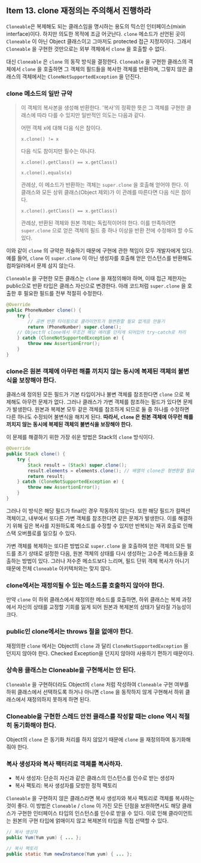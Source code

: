 ## Item 13. clone 재정의는 주의해서 진행하라

`Cloneable`은 복제해도 되는 클래스임을 명시하는 용도의 믹스인 인터페이스(mixin interface)이다. 하지만 의도한 목적에 조금 어긋난다. `clone` 메소드가 선언된 곳이 `Cloneable` 이 아닌 Object 클래스이고 그마저도 protected 접근 지정자이다. 그래서 `Cloneable` 을 구현한 것만으로는 외부 객체에서 `clone` 을 호출할 수 없다.

대신 `Cloneable` 은 `clone` 의 동작 방식을 결정한다. `Cloneable` 을 구현한 클래스의 객체에서 `clone` 을 호출하면 그 객체의 필드들을 복사한 객체를 반환하며, 그렇지 않은 클래스의 객체에서는 `CloneNotSupportedException` 을 던진다.



### clone 메소드의 일반 규약

> 이 객체의 복사본을 생성해 반환한다. '복사'의 정확한 뜻은 그 객체를 구현한 클래스에 따라 다를 수 있지만 일반적인 의도는 다음과 같다.
>
> 어떤 객체 x에 대해 다음 식은 참이다.
>
> `x.clone() != x`
>
> 다음 식도 참이지만 필수는 아니다.
>
> `x.clone().getClass() == x.getClass()`
>
> `x.clone().equals(x)`
>
> 관례상, 이 메소드가 반환하는 객체는 `super.clone` 을 호출해 얻어야 한다. 이 클래스와 모든 상위 클래스(Object 제외)가 이 관례를 따른다면 다음 식은 참이다.
>
> `x.clone().getClass() == x.getClass()`
>
> 관례상, 반환된 객체와 원본 객체는 독립적이어야 한다. 이를 만족하려면 `super.clone` 으로 얻은 객체의 필드 중 하나 이상을 반환 전에 수정해야 할 수도 있다.

이와 같이 `clone` 의 규약은 허술하기 때문에 구현에 관한 책임이 모두 개발자에게 있다. 예를 들어, `clone` 이 `super.clone` 이 아닌 생성자를 호출해 얻은 인스턴스를 반환해도 컴파일러에서 문제 삼지 않는다.

`Cloneable` 을 구현한 모든 클래스는 `clone` 을 재정의해야 하며, 이때 접근 제한자는 public으로 반환 타입은 클래스 자신으로 변경한다. 아래 코드처럼 `super.clone` 을 호출한 후 필요한 필드를 전부 적절히 수정한다.

~~~ java
@Override
public PhoneNumber clone() {
    try {
        // 공변 반환 타이핑으로 클라이언트가 형변환할 필요 없게끔 만들기
        return (PhoneNumber) super.clone();
    // Object의 clone에서 무조건 해당 에러를 던지게 되어있어 try-catch로 처리
    } catch (CloneNotSupportedException e) {
        throw new AssertionError();
    }
}
~~~





### clone은 원본 객체에 아무런 해를 끼치지 않는 동시에 복제된 객체의 불변식을 보장해야 한다.

클래스에 정의된 모든 필드가 기본 타입이거나 불변 객체를 참조한다면 `clone` 으로 복제해도 아무런 문제가 없다. 그러나 클래스가 가변 객체를 참조하는 필드가 있다면 문제가 발생한다. 원본과 복제본 모두 같은 객체를 참조하게 되므로 둘 중 하나를 수정하면 다른 하나도 수정되어 불변식을 해치게 된다. **따라서, `clone` 은 원본 객체에 아무런 해를 끼치지 않는 동시에 복제된 객체의 불변식을 보장해야 한다.**

이 문제를 해결하기 위한 가장 쉬운 방법은 Stack의 `clone` 방식이다.

~~~ java
@Override
public Stack clone() {
    try {
        Stack result = (Stack) super.clone();
        result.elements = elements.clone();	// 배열의 clone은 형변환할 필요 없다.
        return result;
    } catch (CloneNotSupportedException e) {
        throw new AssertionError();
    }
}
~~~

그러나 이 방식은 해당 필드가 final인 경우 작동하지 않는다. 또한 해당 필드가 컬렉션 객체이고, 내부에서 또다른 가변 객체를 참조한다면 같은 문제가 발생한다. 이를 해결하기 위해 깊은 복사를 지원하도록 메소드를 수정할 수 있지만 반복되는 재귀 호출로 인해 스택 오버플로를 일으킬 수 있다.

가변 객체를 복제하는 또다른 방법으로 `super.clone` 을 호출하여 얻은 객체의 모든 필드를 초기 상태로 설정한 다음, 원본 객체의 상태를 다시 생성하는 고수준 메소드들을 호출하는 방법이 있다. 그러나 저수준 메소드보다 느리며, 필드 단위 객체 복사가 아니기 때문에 전체 `Cloneable` 아키텍처와는 맞지 않다.



### clone에서는 재정의될 수 있는 메소드를 호출하지 않아야 한다.

만약 `clone` 이 하위 클래스에서 재정의한 메소드를 호출하면, 하위 클래스는 복제 과정에서 자신의 상태를 교정할 기회를 잃게 되어 원본과 복제본의 상태가 달라질 가능성이 크다.



### public인 clone에서는 throws 절을 없애야 한다.

재정의한 `clone` 에서는 Object의 `clone` 과 달리 `CloneNotSupportedException` 을 던지지 않아야 한다. Checked Exception을 던지지 않아야 사용하기 편하기 때문이다.



### 상속용 클래스는 Cloneable을 구현해서는 안 된다.

`Cloneable` 을 구현하더라도 Object의 `clone` 처럼 작성하여 `Cloneable` 구현 여부를 하위 클래스에서 선택하도록 하거나 아니면 `clone` 을 동작하지 않게 구현해서 하위 클래스에서 재정의하지 못하게 하면 된다.



### Cloneable을 구현한 스레드 안전 클래스를 작성할 때는 clone 역시 적절히 동기화해야 한다.

Object의 `clone` 은 동기화 처리를 하지 않았기 때문에 `clone` 을 재정의하여 동기화해줘야 한다.



### 복사 생성자와 복사 팩터리로 객체를 복사하자.

* 복사 생성자: 단순히 자신과 같은 클래스의 인스턴스를 인수로 받는 생성자
* 복사 팩토리: 복사 생성자를 모방한 정적 팩토리

`Cloneable` 을 구현하지 않은 클래스라면 복사 생성자와 복사 팩토리로 객체를 복사하는 것이 좋다. 이 방법은 `Cloneable` / `clone` 이 가진 모든 단점을 보완하면서도 해당 클래스가 구현한 인터페이스 타입의 인스턴스를 인수로 받을 수 있다. 이로 인해 클라이언트는 원본의 구현 타입에 얽매이지 않고 복제본의 타입을 직접 선택할 수 있다.

~~~ java
// 복사 생성자
public Yum(Yum yum) { ... };

// 복사 팩토리
public static Yum newInstance(Yum yum) { ... };
~~~

